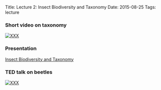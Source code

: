 Title: Lecture 2: Insect Biodiversity and Taxonomy
Date: 2015-08-25
Tags: lecture

### Short video on taxonomy
[![XXX]({filename}/images/PlanetBob.png)](https://www.youtube.com/watch?feature=player_embedded&v=mwuASmP7TfU)

### Presentation
[Insect Biodiversity and Taxonomy]({filename}/pdfs/nomenclature.pdf)

### TED talk on beetles
[![XXX]({filename}/images/MaxBarclay.png)](https://youtu.be/ZGcu8WwheUU)

